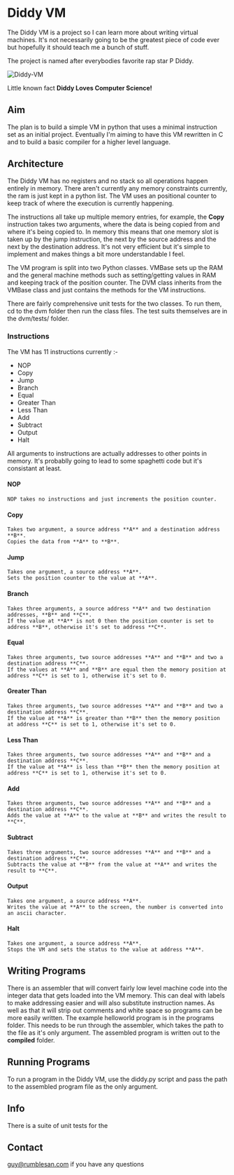 # Diddy VM

The Diddy VM is a project so I can learn more about writing virtual machines. It's not necessarily going to be the greatest piece of code ever but hopefully it should teach me a bunch of stuff.

The project is named after everybodies favorite rap star P Diddy.

![Diddy-VM](http://rumblesan.github.com/diddy-vm/img/diddy.jpg)

Little known fact **Diddy Loves Computer Science!**

## Aim

The plan is to build a simple VM in python that uses a minimal instruction set as an initial project. Eventually I'm aiming to have this VM rewritten in C and to build a basic compiler for a higher level language.

## Architecture

The Diddy VM has no registers and no stack so all operations happen entirely in memory. There aren't currently any memory constraints currently, the ram is just kept in a python list. The VM uses an positional counter to keep track of where the execution is currently happening.

The instructions all take up multiple memory entries, for example, the **Copy** instruction takes two arguments, where the data is being copied from and where it's being copied to. In memory this means that one memory slot is taken up by the jump instruction, the next by the source address and the next by the destination address.
It's not very efficient but it's simple to implement and makes things a bit more understandable I feel.

The VM program is split into two Python classes. VMBase sets up the RAM and the general machine methods such as setting/getting values in RAM and keeping track of the position counter. The DVM class inherits from the VMBase class and just contains the methods for the VM instructions.

There are fairly comprehensive unit tests for the two classes. To run them, cd to the dvm folder then run the class files. The test suits themselves are in the dvm/tests/ folder.

### Instructions

The VM has 11 instructions currently :-

* NOP
* Copy
* Jump
* Branch
* Equal
* Greater Than
* Less Than
* Add
* Subtract
* Output
* Halt

All arguments to instructions are actually addresses to other points in memory. It's probablly going to lead to some spaghetti code but it's consistant at least.

#### NOP
    NOP takes no instructions and just increments the position counter.

#### Copy
    Takes two argument, a source address **A** and a destination address **B**.
    Copies the data from **A** to **B**.

#### Jump
    Takes one argument, a source address **A**.
    Sets the position counter to the value at **A**.

#### Branch
    Takes three arguments, a source address **A** and two destination addresses, **B** and **C**.
    If the value at **A** is not 0 then the position counter is set to address **B**, otherwise it's set to address **C**.

#### Equal
    Takes three arguments, two source addresses **A** and **B** and two a destination address **C**.
    If the values at **A** and **B** are equal then the memory position at address **C** is set to 1, otherwise it's set to 0.

#### Greater Than
    Takes three arguments, two source addresses **A** and **B** and two a destination address **C**.
    If the value at **A** is greater than **B** then the memory position at address **C** is set to 1, otherwise it's set to 0.

#### Less Than
    Takes three arguments, two source addresses **A** and **B** and a destination address **C**.
    If the value at **A** is less than **B** then the memory position at address **C** is set to 1, otherwise it's set to 0.

#### Add
    Takes three arguments, two source addresses **A** and **B** and a destination address **C**.
    Adds the value at **A** to the value at **B** and writes the result to **C**.

#### Subtract
    Takes three arguments, two source addresses **A** and **B** and a destination address **C**.
    Subtracts the value at **B** from the value at **A** and writes the result to **C**.

#### Output
    Takes one argument, a source address **A**.
    Writes the value at **A** to the screen, the number is converted into an ascii character.

#### Halt
    Takes one argument, a source address **A**.
    Stops the VM and sets the status to the value at address **A**.

## Writing Programs
There is an assembler that will convert fairly low level machine code into the integer data that gets loaded into the VM memory. This can deal with labels to make addressing easier and will also substitute instruction names. As well as that it will strip out comments and white space so programs can be more easily written.
The example helloworld program is in the programs folder. This needs to be run through the assembler, which takes the path to the file as it's only argument. The assembled program is written out to the **compiled** folder.

## Running Programs
To run a program in the Diddy VM, use the diddy.py script and pass the path to the assembled program file as the only argument.

## Info
There is a suite of unit tests for the 

## Contact

guy@rumblesan.com if you have any questions


